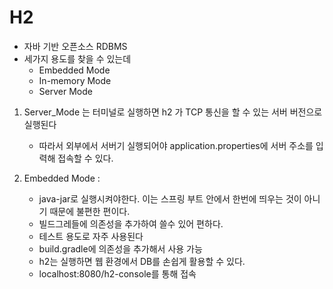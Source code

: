 # H2

- 자바 기반 오픈소스 RDBMS
- 세가지 용도를 찾을 수 있는데
    - Embedded Mode
    - In-memory Mode
    - Server Mode


1. Server_Mode 는 터미널로 실행하면 h2 가 TCP 통신을 할 수 있는 서버 버전으로 실행된다
    - 따라서 외부에서 서버기 실행되어야 application.properties에 서버 주소를 입력해 접속할 수 있다.

2. Embedded Mode :
    - java-jar로 실행시켜야한다. 이는 스프링 부트 안에서 한번에 띄우는 것이 아니기 때문에 불편한 편이다.
    - 빌드그레들에 의존성을 추가하여 쓸수 있어 편하다.
    - 테스트 용도로 자주 사용된다
    - build.gradle에 의존성을 추가해서 사용 가능
    - h2는 실행하면 웹 환경에서 DB를 손쉽게 활용할 수 있다.
    - localhost:8080/h2-console를 통해 접속
   